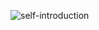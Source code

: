 ![self-introduction](https://raw.githubsercontent.com/imguoguo/imguoguo/master/self-introduction.png)